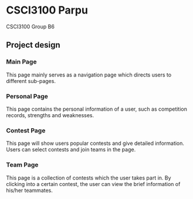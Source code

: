 # CSCI3100 Parpu
CSCI3100 Group B6

## Project design

### Main Page
This page mainly serves as a navigation page which directs users to different sub-pages.

### Personal Page
This page contains the personal information of a user, such as competition records, strengths and weaknesses.

### Contest Page
This page will show users popular contests and give detailed information. Users can select contests and join teams in the page.

### Team Page
This page is a collection of contests which the user takes part in. By clicking into a certain contest, the user can view the brief information of his/her teammates.
